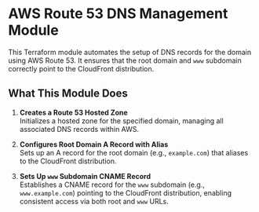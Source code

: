 # AWS Route 53 DNS Management Module

This Terraform module automates the setup of DNS records for the domain using AWS Route 53. It ensures that the root domain and `www` subdomain correctly point to the CloudFront distribution.

## What This Module Does

1. **Creates a Route 53 Hosted Zone**  
   Initializes a hosted zone for the specified domain, managing all associated DNS records within AWS.

2. **Configures Root Domain A Record with Alias**  
   Sets up an A record for the root domain (e.g., `example.com`) that aliases to the CloudFront distribution.

3. **Sets Up `www` Subdomain CNAME Record**  
   Establishes a CNAME record for the `www` subdomain (e.g., `www.example.com`) pointing to the CloudFront distribution, enabling consistent access via both root and `www` URLs.
